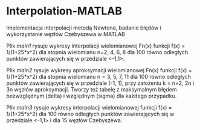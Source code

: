 # Interpolation-MATLAB
Implementacja interpolacji metodą Newtona, badanie błędów i wykorzystanie węzłów Czebyszewa w MATLAB

Plik *main1* rysuje wykresy interpolacji wielomianowej Fn(x) funkcji f(x) = 1/(1+25*x^2) dla stopnia wielomianu n=2, 4, 6, 8 dla
100 równo odległych punktów zawierających się w przedziale <-1,1>.

Plik *main2* rysuje wykresy aproksymacji wielomianowej Fn(x) funkcji f(x) = 1/(1+25*x^2) dla stopnia wielomianu n = 3, 5, 7, 11 dla 100 równo odległych punktów zawierających się w przedziale (-1, 1), przy założeniu k = n+2, 2n i 3n węzłów aproksymacji. Tworzy też tabelę z maksymalnym błędem bezwzględnym (delta) i względnym (sigma) dla każdego przypadku.

Plik *main3* rysuje wykresy interpolacji wielomianowej funkcji f(x) = 1/(1+25*x^2) dla 100 równo odległych punktów zawierających się w przedziale <-1,1> i dla 15 węzłów Czebyszewa.

